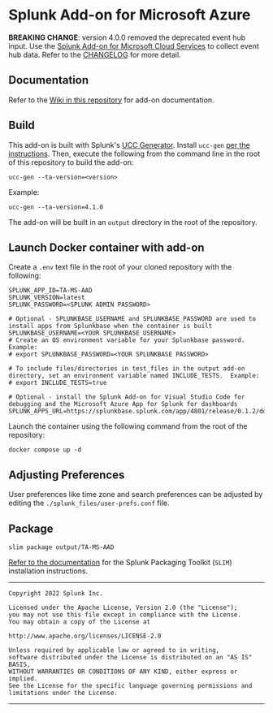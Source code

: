 # Splunk Add-on for Microsoft Azure

**BREAKING CHANGE**: version 4.0.0 removed the deprecated event hub input. Use the [Splunk Add-on for Microsoft Cloud Services](https://splunkbase.splunk.com/app/3110/) to collect event hub data. Refer to the [CHANGELOG](CHANGELOG.md) for more detail.

## Documentation
Refer to the [Wiki in this repository](https://github.com/splunk/splunk-add-on-microsoft-azure/wiki) for add-on documentation.

## Build
This add-on is built with Splunk's [UCC Generator](https://github.com/splunk/addonfactory-ucc-generator).  Install `ucc-gen` [per the instructions](https://splunk.github.io/addonfactory-ucc-generator/#installation). Then, execute the following from the command line in the root of this repository to build the add-on:

    ucc-gen --ta-version=<version>

Example:

    ucc-gen --ta-version=4.1.0

The add-on will be built in an `output` directory in the root of the repository.

## Launch Docker container with add-on

Create a `.env` text file in the root of your cloned repository with the following:

```
SPLUNK_APP_ID=TA-MS-AAD
SPLUNK_VERSION=latest
SPLUNK_PASSWORD=<SPLUNK ADMIN PASSWORD>

# Optional - SPLUNKBASE_USERNAME and SPLUNKBASE_PASSWORD are used to install apps from Splunkbase when the container is built
SPLUNKBASE_USERNAME=<YOUR SPLUNKBASE USERNAME>
# Create an OS environment variable for your Splunkbase password.  Example:
# export SPLUNKBASE_PASSWORD=<YOUR SPLUNKBASE PASSWORD>

# To include files/directories in test_files in the output add-on directory, set an environment variable named INCLUDE_TESTS.  Example:
# export INCLUDE_TESTS=true

# Optional - install the Splunk Add-on for Visual Studio Code for debugging and the Microsoft Azure App for Splunk for dashboards
SPLUNK_APPS_URL=https://splunkbase.splunk.com/app/4801/release/0.1.2/download,https://splunkbase.splunk.com/app/4882/release/2.0.1/download
```

Launch the container using the following command from the root of the repository:

    docker compose up -d

## Adjusting Preferences

User preferences like time zone and search preferences can be adjusted by editing the `./splunk_files/user-prefs.conf` file.

## Package

    slim package output/TA-MS-AAD

[Refer to the documentation](https://dev.splunk.com/enterprise/tutorials/module_validate/packageapp) for the Splunk Packaging Toolkit (`SLIM`) installation instructions.


_____________
    Copyright 2022 Splunk Inc.

    Licensed under the Apache License, Version 2.0 (the "License"); 
    you may not use this file except in compliance with the License. 
    You may obtain a copy of the License at

    http://www.apache.org/licenses/LICENSE-2.0

    Unless required by applicable law or agreed to in writing, 
    software distributed under the License is distributed on an "AS IS" BASIS, 
    WITHOUT WARRANTIES OR CONDITIONS OF ANY KIND, either express or implied.
    See the License for the specific language governing permissions and limitations under the License.
_____________
